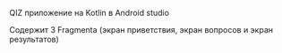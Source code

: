   QIZ приложение на Kotlin в Android studio

Содержит 3 Fragmenta (экран приветствия, экран вопросов и экран результатов)


